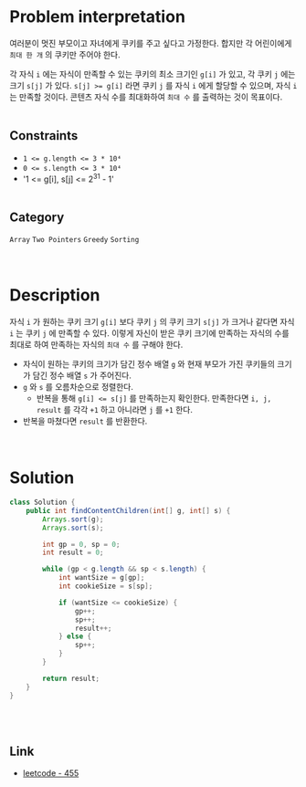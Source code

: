 # Problem interpretation
여러분이 멋진 부모이고 자녀에게 쿠키를 주고 싶다고 가정한다. 합지만 각 어린이에게 `최대 한 개` 의 쿠키만 주어야 한다.
<br/>

각 자식 `i` 에는 자식이 만족할 수 있는 쿠키의 최소 크기인 `g[i]` 가 있고, 각 쿠키 `j` 에는 크기 `s[j]` 가 있다. `s[j] >= g[i]` 라면 쿠키 `j` 를 자식 `i` 에게 할당할 수 있으며, 자식 `i` 는 만족할 것이다. 콘텐츠 자식 수를 최대화하여 `최대 수` 를 출력하는 것이 목표이다.
<br/><br/>

## Constraints
- `1 <= g.length <= 3 * 10⁴`
- `0 <= s.length <= 3 * 10⁴`
- '1 <= g[i], s[j] <= 2<sup>31</sup> - 1'
<br/><br/>

## Category
`Array` `Two Pointers` `Greedy` `Sorting`
<br/><br/><br/>

# Description
자식 `i` 가 원하는 쿠키 크기 `g[i]` 보다 쿠키 `j` 의 쿠키 크기 `s[j]` 가 크거나 같다면 자식 `i` 는 쿠키 `j` 에 만족할 수 있다. 이렇게 자신이 받은 쿠키 크기에 만족하는 자식의 수를 최대로 하여 만족하는 자식의 `최대 수` 를 구해야 한다.
- 자식이 원하는 쿠키의 크기가 담긴 정수 배열 `g` 와 현재 부모가 가진 쿠키들의 크기가 담긴 정수 배열 `s` 가 주어진다.
- `g` 와 `s` 를 오름차순으로 정렬한다.
    - 반복을 통해 `g[i] <= s[j]` 를 만족하는지 확인한다. 만족한다면 `i, j, result` 를 각각 `+1` 하고 아니라면 `j` 를 `+1` 한다.
- 반복을 마쳤다면 `result` 를 반환한다.
<br/><br/><br/>

# Solution
```java
class Solution {
    public int findContentChildren(int[] g, int[] s) {
        Arrays.sort(g);
        Arrays.sort(s);

        int gp = 0, sp = 0;
        int result = 0;

        while (gp < g.length && sp < s.length) {
            int wantSize = g[gp];
            int cookieSize = s[sp];

            if (wantSize <= cookieSize) {
                gp++;
                sp++;
                result++;
            } else {
                sp++;
            }
        }

        return result;
    }
}
```
<br/><br/>

## Link
- [leetcode - 455](https://leetcode.com/problems/assign-cookies/description/)